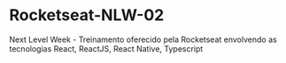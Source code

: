 # Rocketseat-NLW-02
Next Level Week - Treinamento oferecido pela Rocketseat envolvendo as tecnologias React, ReactJS, React Native, Typescript
